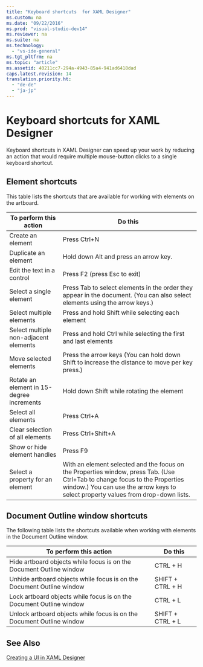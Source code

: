 ```yaml
---
title: "Keyboard shortcuts  for XAML Designer"
ms.custom: na
ms.date: "09/22/2016"
ms.prod: "visual-studio-dev14"
ms.reviewer: na
ms.suite: na
ms.technology: 
  - "vs-ide-general"
ms.tgt_pltfrm: na
ms.topic: "article"
ms.assetid: 40211cc7-294a-4943-85a4-941ad6418dad
caps.latest.revision: 14
translation.priority.ht: 
  - "de-de"
  - "ja-jp"
---
```

# Keyboard shortcuts  for XAML Designer
Keyboard shortcuts in XAML Designer can speed up your work by reducing an action that would require multiple mouse-button clicks to a single keyboard shortcut.  
  
## Element shortcuts  
 This table lists the shortcuts that are available for working with elements on the artboard.  
  
|**To perform this action**|**Do this**|  
|--------------------------------|-----------------|  
|Create an element|Press Ctrl+N|  
|Duplicate an element|Hold down Alt and press an arrow key.|  
|Edit the text in a control|Press F2 (press Esc to exit)|  
|Select a single element|Press Tab to select elements in the order they appear in the document. (You can also select elements using the arrow keys.)|  
|Select multiple elements|Press and hold Shift while selecting each element|  
|Select multiple non-adjacent elements|Press and hold Ctrl while selecting the first and last elements|  
|Move selected elements|Press the arrow keys (You can hold down Shift to increase the distance to move per key press.)|  
|Rotate an element in 15-degree increments|Hold down Shift while rotating the element|  
|Select all elements|Press Ctrl+A|  
|Clear selection of all elements|Press Ctrl+Shift+A|  
|Show or hide element handles|Press F9|  
|Select a property for an element|With an element selected and the focus on the Properties window, press Tab. (Use Ctrl+Tab to change focus to the Properties window.) You can use the arrow keys to select property values from drop-down lists.|  
  
## Document Outline window shortcuts  
 The following table lists the shortcuts available when working with elements in the Document Outline window.  
  
|**To perform this action**|**Do this**|  
|--------------------------------|-----------------|  
|Hide artboard objects while focus is on the Document Outline window|CTRL + H|  
|Unhide artboard objects while focus is on the Document Outline window|SHIFT + CTRL + H|  
|Lock artboard objects while focus is on the Document Outline window|CTRL + L|  
|Unlock artboard objects while focus is on the Document Outline window|SHIFT + CTRL + L|  
  
## See Also  
 [Creating a UI in XAML Designer](../vs140/creating-a-ui-by-using-xaml-designer-in-visual-studio.md)